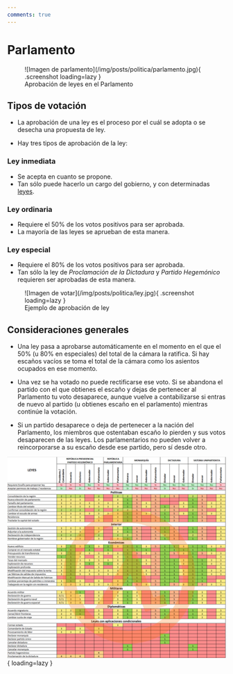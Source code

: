```yaml
---
comments: true
---
```


# Parlamento

<figure markdown>
  ![Imagen de parlamento](/img/posts/politica/parlamento.jpg){ .screenshot loading=lazy }
  <figcaption>Aprobación de leyes en el Parlamento</figcaption>
</figure>

## Tipos de votación

- La aprobación de una ley es el proceso por el cuál se adopta o se desecha una propuesta de ley.

- Hay tres tipos de aprobación de la ley:

### Ley inmediata

- Se acepta en cuanto se propone.
- Tan sólo puede hacerlo un cargo del gobierno, y con determinadas [leyes](/3.-Politica/Leyes/).

### Ley ordinaria

- Requiere el 50% de los votos positivos para ser aprobada.
- La mayoría de las leyes se aprueban de esta manera.

### Ley especial

- Requiere el 80% de los votos positivos para ser aprobada.
- Tan sólo la ley de _Proclamación de la Dictadura_ y _Partido Hegemónico_ requieren ser aprobadas de esta manera.

<figure markdown>
  ![Imagen de votar](/img/posts/politica/ley.jpg){ .screenshot loading=lazy }
  <figcaption>Ejemplo de aprobación de ley</figcaption>
</figure>

## Consideraciones generales

- Una ley pasa a aprobarse automáticamente en el momento en el que el 50% (u 80% en especiales) del total de la cámara la ratifica. Si hay escaños vacíos se toma el total de la cámara como los asientos ocupados en ese momento.

- Una vez se ha votado no puede rectificarse ese voto. Si se abandona el partido con el que obtienes el escaño y dejas de pertenecer al Parlamento tu voto desaparece, aunque vuelve a contabilizarse si entras de nuevo al partido (u obtienes escaño en el parlamento) mientras continúe la votación.

- Si un partido desaparece o deja de pertenecer a la nación del Parlamento, los miembros que ostentaban escaño lo pierden y sus votos desaparecen de las leyes. Los parlamentarios no pueden volver a reincorporarse a su escaño desde ese partido, pero sí desde otro.

![](/img/posts/politica/leyes.png){ loading=lazy }
